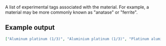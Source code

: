 A list of experimental tags associated with the material. For example, a material may be more commonly known as "anatase" or "ferrite".

## Example output

```json
["Aluminum platinum (1/3)", "Aluminium platinum (1/3)", "Platinum aluminium (3/1)"]
```

